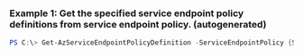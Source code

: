 ### Example 1: Get the specified service endpoint policy definitions from service endpoint policy. (autogenerated)
```powershell
PS C:\> Get-AzServiceEndpointPolicyDefinition -ServiceEndpointPolicy {ServiceEndpointPolicy}
```

